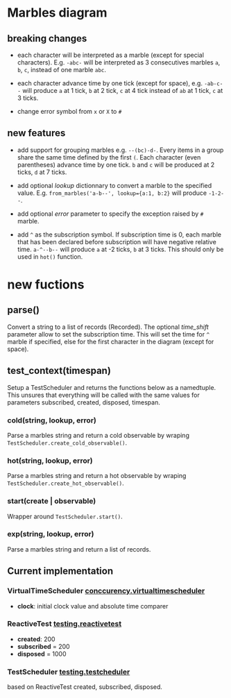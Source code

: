 
# Marbles diagram
## breaking changes
- each character will be interpreted as a marble (except for special characters). E.g. `-abc-` will be interpreted as 3 consecutives marbles `a`, `b`, `c`, instead of one marble `abc`.

- each character advance time by one tick (except for space), e.g. `-ab-c--` will produce `a` at 1 tick, `b` at 2 tick, `c` at 4 tick instead of `ab` at 1 tick, `c` at 3 ticks.

- change error symbol from `x` or `X` to `#`

## new features

- add support for grouping marbles e.g. `--(bc)-d-`. Every items in a group share the same time defined by the first `(`. Each character (even parentheses) advance time by one tick. `b` and `c` will be produced at 2 ticks, `d` at 7 ticks.

- add optional *lookup* dictionnary to convert a marble to the specified value. E.g. `from_marbles('a-b--', lookup={a:1, b:2}` will produce `-1-2--`.

- add optional *error* parameter to specify the exception raised by `#` marble.

- add `^` as the subscription symbol. If subscription time is 0, each marble that has been declared before subscription will have negative relative time. `a-^--b--` will produce `a` at -2 ticks, `b` at 3 ticks. This should only be used in `hot()` function.


# new fuctions
## parse()
Convert a string to a list of records (Recorded). The optional *time_shift* parameter allow to set the subscription time. This will set the time for `^` marble if specified, else for the first character in the diagram (except for space). 

## test_context(timespan)
Setup a TestScheduler and returns the functions below as a namedtuple. This unsures that everything will be called with the same values for parameters subscribed, created, disposed, timespan.

### cold(string, lookup, error)
Parse a marbles string and return a cold observable by wraping `TestScheduler.create_cold_observable()`.

### hot(string, lookup, error)
Parse a marbles string and return a hot observable by wraping `TestScheduler.create_hot_observable()`.

### start(create | observable)
Wrapper around `TestScheduler.start()`.

### exp(string, lookup, error)
Parse a marbles string and return a list of records.





## Current implementation
### VirtualTimeScheduler [conccurency.virtualtimescheduler](https://github.com/ReactiveX/RxPY/blob/master/rx/concurrency/virtualtimescheduler.py)
- **clock**: initial clock value and absolute time comparer

### ReactiveTest [testing.reactivetest](https://github.com/ReactiveX/RxPY/blob/master/rx/testing/reactivetest.py)
- **created**: 200
- **subscribed** = 200
- **disposed** = 1000

### TestScheduler [testing.testcheduler](https://github.com/ReactiveX/RxPY/blob/master/rx/testing/testscheduler.py)

based on ReactiveTest created, subscribed, disposed.
